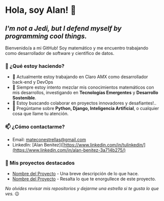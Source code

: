 # Hola, soy Alan! 👋

## _I'm not a Jedi, but I defend myself by programming cool things._

Bienvenido/a a mi GitHub! Soy matemático y me encuentro trabajando como desarrollador de software y científico de datos.

### 💼 ¿Qué estoy haciendo?

- 🔭 Actualmente estoy trabajando en Claro AMX como desarrollador back-end y DevOps
- 🌱 Siempre estoy intento mezclar mis conocimientos matemáticos con mis desarrollos, investigando en **Tecnologías Emergentes** y **Desarrollo Sostenible**.
- 👯 Estoy buscando colaborar en proyectos innovadores y desafiantes!..
- 💬 Pregúntame sobre **Python, Django, Inteligencia Artificial**, o cualquier cosa que llame tu atención.

### 📫 ¿Cómo contactarme?

- Email: mateconestrellas@gmail.com
- LinkedIn: [Alan Benitez]([https://www.linkedin.com/in/tulinkedin/](https://www.linkedin.com/in/alan-benitez-3a714b275/)


### 🚀 Mis proyectos destacados

- [Nombre del Proyecto](link-al-proyecto) - Una breve descripción de lo que hace.
- [Nombre del Proyecto](link-al-proyecto) - Resalta lo que te enorgullece de este proyecto.

_No olvides revisar mis repositorios y dejarme una estrella si te gusta lo que ves._ 😉

